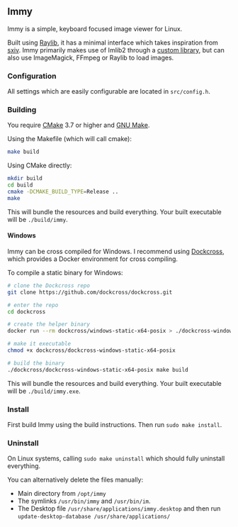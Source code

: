 
## Immy

Immy is a simple, keyboard focused image viewer for Linux. 

Built using [Raylib](https://github.com/raysan5/raylib), it has a minimal interface which takes inspiration from [sxiv](https://github.com/xyb3rt/sxiv).
Immy primarily makes use of Imlib2 through a [custom library](./src/imylib2/), but can also use ImageMagick, FFmpeg or Raylib to load images.


### Configuration

All settings which are easily configurable are located in `src/config.h`.


### Building

You require [CMake](https://cmake.org/) 3.7 or higher and [GNU Make](https://www.gnu.org/software/make/).

Using the Makefile (which will call cmake):
```sh
make build
```

Using CMake directly:
```sh
mkdir build
cd build
cmake -DCMAKE_BUILD_TYPE=Release ..
make
```

This will bundle the resources and build everything. Your built executable will be `./build/immy`.


#### Windows

Immy can be cross compiled for Windows. 
I recommend using [Dockcross](https://github.com/dockcross/dockcross), 
which provides a Docker environment for cross compiling.

To compile a static binary for Windows:
```sh
# clone the Dockcross repo
git clone https://github.com/dockcross/dockcross.git

# enter the repo
cd dockcross 

# create the helper binary
docker run --rm dockcross/windows-static-x64-posix > ./dockcross-windows-static-x64-posix

# make it executable
chmod +x dockcross/dockcross-windows-static-x64-posix

# build the binary
./dockcross/dockcross-windows-static-x64-posix make build
```

This will bundle the resources and build everything. Your built executable will be `./build/immy.exe`.


### Install

First build Immy using the build instructions. Then run `sudo make install`.

### Uninstall

On Linux systems, calling `sudo make uninstall` which should fully uninstall everything.

You can alternatively delete the files manually:
- Main directory from `/opt/immy`
- The symlinks `/usr/bin/immy` and `/usr/bin/im`.
- The Desktop file `/usr/share/applications/immy.desktop` and then run `update-desktop-database /usr/share/applications/`

